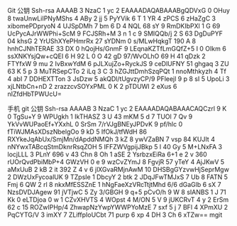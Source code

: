 Git 公钥
Ssh-rsa AAAAB 3 NzaC 1 yc 2 EAAAADAQABAAABgQDVxG 0 OHuy 8 twaUnwLiIPNyMShs 4 ABy 2 jj 5 PyYVik 6 T 1 YR 4 zPCS 6 zHaZgC 3 xibomePDpryoN 4 UJSpDMh 7 bm 6 D 4 NQL 68 sY 9 RmDKIbPXl 1 G 69 UcPycAJrWWPhi+ScM 9 FCJSRh+M 3 n 1 c 9 SMIQQb/j 2 S 63 DgDuPYF 04 khsG 2 YrUShXYePHmrRx 27 sYDNm 0 s/MLwHqkgT 190 A 8 hnhCJNhTERAE 33 DX 0 hQojHs/GnmF 9 LEqnaKZTfLmGQfZ+5 I 0 OIkm 6 ssXNKYsjQw+cQEI 6 H 92 L 0 O 42 gD 97/WvOLhO 69 H 41 qDzk 2 FTYfxW 9 mu 2 IvBxwYdM 6 pJLXujZo+RyckJS 9 ceDlUFNY 51 ghgaq 3 ZU 63 K 5 p 3 MuTRSepCTo 2 iLq 3 C 3 hZGJttDmhSzqPQt 1 nnoMthkyzh 4 Tf 4 abI 7 DDHEXTTon 3 JsDzw 5 akQDl/tUgvzyCP/9 PFleejl 9 p 8 sI 5 UpoLi 3 xjLNtbCn+nD 2 zrazzcvSOYxPML 0 K 2 pTDUWI 2 eXus 6 nIZfdHbTPWUcU=

手机 git 公钥
Ssh-rsa AAAAB 3 NzaC 1 yc 2 EAAAADAQABAAACAQCzrl 9 K 0 TgSu+Y 9 WPUgkh 1 IkTHASZ 3 U 43 mKM 5 d 7 TUOl 7 Qv 9 YkVvWUPaoEf+YXxhL 0 SrSm 7/rVJgBNEyJPDvK 9 pf/hlc 0 fTiWJMAsXDszNbelgOo 9 kD 5 IfOkJ/tfWdH 86 RXYkeJqAbUx/SmjMn/dApddNMQh 3 kZ 8 ywVZaBN 7 vsp 84 KUJIt 4 nNYwxTABcqStmDknrRsqZOH 5 IFFZWVgpijJBkp 5 l 40 Gy 5 M+LNxFA 3 locjLLL 3 PLnY 696 v 43 Chn 8 Oh 1 aSE 2 YsrbzxEiRa 6+1 e 2 v 360 rUOrQvdPbiMbP+4 GWzVH 0 e 9 wzCvZYmJ 8 FgvjR 57 yTeY 4 AjJKwV 5 aMxUuB 2 kB 2 it 392 Z 4 v 6 jlXGvaRMjnAwM 10 DHSBgGYzvwHjSeprMgw 2 DWzUxFycoalUK 9 TZpsIe 1 DbcyY 2 btk 2 JDqJFwTMJxS 7 Ub 8 FATN 5 Fmj 6 QW 2 rl 8 nkxMfESSZnE 1 hNgFaeXzVRcTtjtMhd 6/6 dGaGlb 6 sX 7 NzsDVDJAgew 91 jVTjwC 5 Zy 3/GBGH 9 q+5 pCvO/h 9 W 8 sIANBS 1 J 71 Kk 0 eLTDjoa 0 w 1 CZvXHVTS 4 WOpst 4 M/ON 5 V 9 jUKCRvT 4 y 2 ErSm 62 c 15 ROZwIPHp/4 ZhwapNzYwpYWWPYoMzE 7 sxf 5 j 7 BFl 4 XPmXU 2 PqCYTG/V 3 imXY 7 ZLiffpIoUCbt 71 purp 6 xp 4 DH 3 Ch 6 xTZw== mgit

